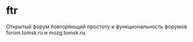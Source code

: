 # ftr
Открытый форум повторяющий простоту и функциональность форумов forum.tomsk.ru и mozg.tomsk.ru.
